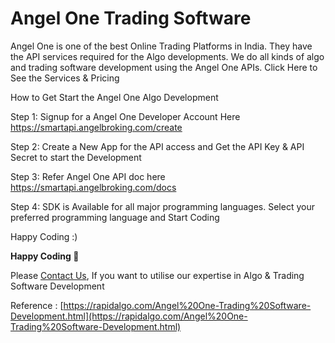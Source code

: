 Angel One Trading Software
============================

Angel One is one of the best Online Trading Platforms in India. They have the API services required for the Algo developments. We do all kinds of algo and trading software development using the Angel One APIs.
Click Here to See the Services & Pricing

How to Get Start the Angel One Algo Development

Step 1: Signup for a Angel One Developer Account Here https://smartapi.angelbroking.com/create

Step 2: Create a New App for the API access and Get the API Key & API Secret to start the Development

Step 3: Refer Angel One API doc here https://smartapi.angelbroking.com/docs

Step 4: SDK is Available for all major programming languages. Select your preferred programming language and Start Coding

Happy Coding :)

__Happy Coding 🙂__
  
Please [Contact Us](https://rapidalgo.com/Angel%20One-Algo-Development.html), If you want to utilise our expertise in Algo & Trading Software Development

Reference : [https://rapidalgo.com/Angel%20One-Trading%20Software-Development.html](https://rapidalgo.com/Angel%20One-Trading%20Software-Development.html)
